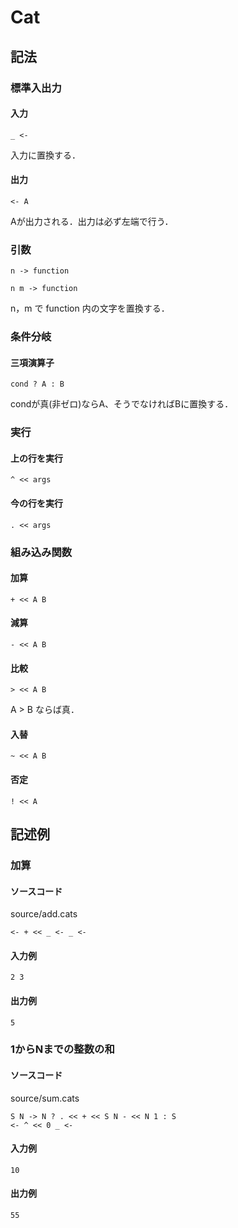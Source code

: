 # Cat
## 記法
### 標準入出力
#### 入力
```
_ <-
```
入力に置換する．
#### 出力
```
<- A
```
Aが出力される．出力は必ず左端で行う．
### 引数
```
n -> function
```
```
n m -> function
```
n，m で function 内の文字を置換する．
### 条件分岐
#### 三項演算子
```
cond ? A : B
```
condが真(非ゼロ)ならA、そうでなければBに置換する．
### 実行
#### 上の行を実行
```
^ << args
```
#### 今の行を実行
```
. << args
```
### 組み込み関数
#### 加算
```
+ << A B
```
#### 減算
```
- << A B
```
#### 比較
```
> << A B
```
A > B ならば真．
#### 入替
```
~ << A B
```
#### 否定
```
! << A
```
## 記述例
### 加算
#### ソースコード
source/add.cats
```
<- + << _ <- _ <-
```
#### 入力例
```
2 3
```
#### 出力例
```
5
```
### 1からNまでの整数の和
#### ソースコード
source/sum.cats
```
S N -> N ? . << + << S N - << N 1 : S
<- ^ << 0 _ <-
```
#### 入力例
```
10
```
#### 出力例
```
55
```
